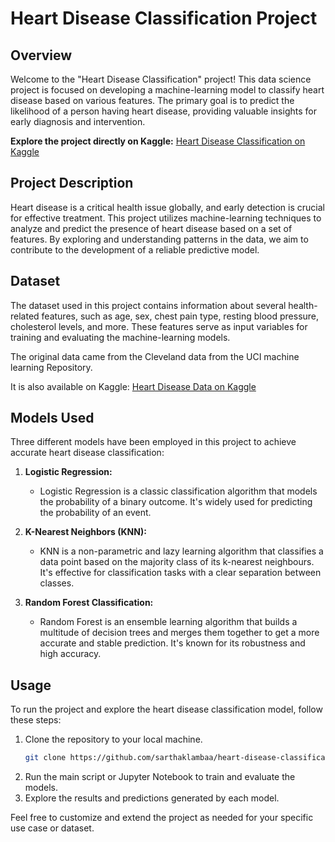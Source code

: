# Heart Disease Classification Project

## Overview

Welcome to the "Heart Disease Classification" project! This data science project is focused on developing a machine-learning model to classify heart disease based on various features. The primary goal is to predict the likelihood of a person having heart disease, providing valuable insights for early diagnosis and intervention.

**Explore the project directly on Kaggle:** [Heart Disease Classification on Kaggle](https://www.kaggle.com/code/sarthaklamba/heart-disease-classification)

## Project Description

Heart disease is a critical health issue globally, and early detection is crucial for effective treatment. This project utilizes machine-learning techniques to analyze and predict the presence of heart disease based on a set of features. By exploring and understanding patterns in the data, we aim to contribute to the development of a reliable predictive model.

## Dataset

The dataset used in this project contains information about several health-related features, such as age, sex, chest pain type, resting blood pressure, cholesterol levels, and more. These features serve as input variables for training and evaluating the machine-learning models.

The original data came from the Cleveland data from the UCI machine learning Repository.

It is also available on Kaggle: [Heart Disease Data on Kaggle](https://www.kaggle.com/datasets/redwankarimsony/heart-disease-data)

## Models Used

Three different models have been employed in this project to achieve accurate heart disease classification:

1. **Logistic Regression:**
   - Logistic Regression is a classic classification algorithm that models the probability of a binary outcome. It's widely used for predicting the probability of an event.

2. **K-Nearest Neighbors (KNN):**
   - KNN is a non-parametric and lazy learning algorithm that classifies a data point based on the majority class of its k-nearest neighbours. It's effective for classification tasks with a clear separation between classes.

3. **Random Forest Classification:**
   - Random Forest is an ensemble learning algorithm that builds a multitude of decision trees and merges them together to get a more accurate and stable prediction. It's known for its robustness and high accuracy.

## Usage

To run the project and explore the heart disease classification model, follow these steps:

1. Clone the repository to your local machine.
   ```bash
   git clone https://github.com/sarthaklambaa/heart-disease-classification/
    ```
2. Run the main script or Jupyter Notebook to train and evaluate the models.
3. Explore the results and predictions generated by each model.

Feel free to customize and extend the project as needed for your specific use case or dataset.
